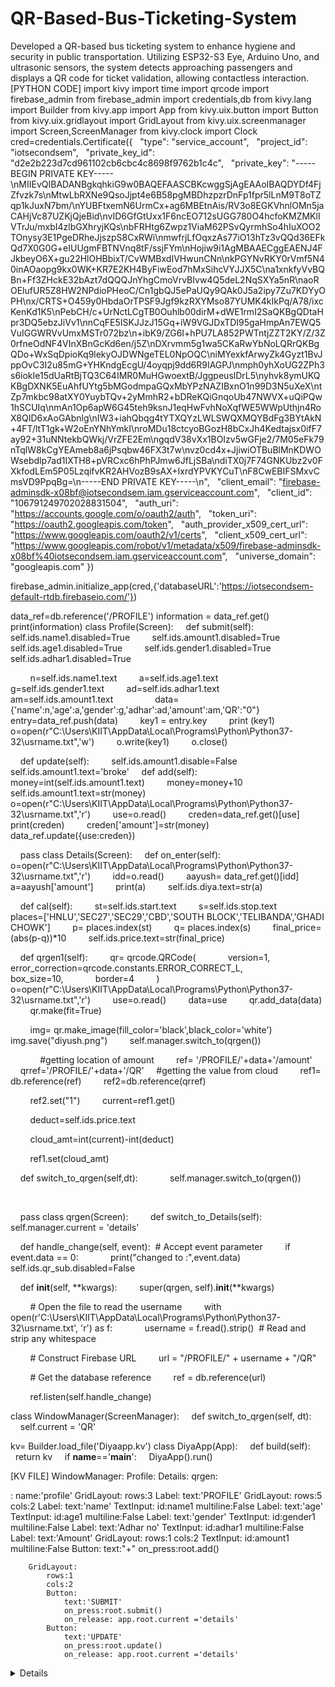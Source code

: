# QR-Based-Bus-Ticketing-System
Developed a QR-based bus ticketing system to enhance hygiene and security in public transportation. Utilizing ESP32-S3 Eye, Arduino Uno, and ultrasonic sensors, the system detects approaching passengers and displays a QR code for ticket validation, allowing contactless interaction. 
[PYTHON CODE]
import kivy
import time
import qrcode
import firebase_admin
from firebase_admin import credentials,db
from kivy.lang import Builder
from kivy.app import App 
from kivy.uix.button import Button
from kivy.uix.gridlayout import GridLayout
from kivy.uix.screenmanager import Screen,ScreenManager
from kivy.clock import Clock
cred=credentials.Certificate({
  "type": "service_account",
  "project_id": "iotsecondsem",
  "private_key_id": "d2e2b223d7cd961102cb6cbc4c8698f9762b1c4c",
  "private_key": "-----BEGIN PRIVATE KEY-----\nMIIEvQIBADANBgkqhkiG9w0BAQEFAASCBKcwggSjAgEAAoIBAQDYDf4FjZfvzk7s\nMtwLbRXNe9QsoJjpt4e6B58pgMBDhzpzrDnFp1fpr5lLnM9T8oTZqp1kJuxN7bm/\nYUBFtxemN6UrmCx+ag6MBEtnAis/RV3o8EGKVhnlOMn5jaCAHjVc87UZKjQjeBid\nvID6GfGtUxx1F6ncEO712sUGG780O4hcfoKMZMKlIVTrJu/mxbI4zlbGXhryjKQs\nbFRHtg6Zwpz1ViaM62PSvQyrmhSo4hIuXOO2TOnysy3E1PgeDRheJjszpS8CxRWi\nmwfrjLfOqxzAs77iO13hTz3vQQd36EFkQd7X0G0G+eIUUgmFBTNVnq8tF/ssjFYm\nHojiw9i1AgMBAAECggEAENJ4FJkbeyO6X+gu22HlOHBbixT/CvWMBxdIVHwunCNn\nkPGYNvRKY0rVmf5N40inAOaopg9kx0WK+KR7E2KH4ByFiwEod7hMxSihcVYJJX5C\na1xnkfyVvBQBn+Ff3ZHckE32bAzt7dQQQJnYhgCmoVrvBIvw4Q5deL2NqSXYa5nR\naoROElufUR5Z8HW2NPdioPHeoC/Cn1gbQJ5ePaUQy9QAk0J5a2ipy7Zu7KDYyOPH\nx/CRTS+O459y0HbdaOrTPSF9Jgf9kzRXYMso87YUMK4kIkPq/A78/ixcKenKd1K5\nPebCH/c+UrNctLCgTB0Ouhlb00dirM+dWE1rmI2SaQKBgQDtaHpr3DQ5ebzJiVv1\nnCqFE5ISKJJzJ15Gq+iW9VGJDxTDI95gaHmpAn7EWQ5VuIGGWRVvUmxMSTr072bz\n+ibK9/ZG6I+hPU7LA852PWTntjZZT2KY/Z/3Z0rfneOdNF4VInXBnGcKd6en/j5Z\nDXrvmm5g1wa5CKaRwYbNoLQRrQKBgQDo+WxSqDpioKq9lekyOJDWNgeTEL0NpOQC\niMYexkfArwyZk4Gyzt1BvJppOvC3I2u85mG+YHKndgEcgU/4oyqpj9dd6R9IAGPJ\nmph0yhXoUG2ZPh3s6iokIe15dUaRtBjTQ3C64IMR0MuHGwoextB/JggpeuslDrL5\nyhvk8ymUKQKBgDXNK5EuAhfUYtg5bMGodmpaGQxMbYPzNAZIBxnO1n99D3N5uXeX\ntZp7mkbc98atXY0YuybTQv+2yMmhR2+bDReKQiGnqoUb47NWVX+uQiPQw1hSCUIq\nmAn1Op6apW6G45teh9ksnJ1eqHwFvhNoXqfWE5WWpUthjn4RoX8QID6xAoGAbnlg\nIW3+iahQbqg4tYTXQYzLWLSWQXMQYBdFg3BYtAkN+4FT/ltT1gk+W2oEnYNhYmkI\nroMDu18ctcyoBGozH8bCxJh4Kedtajsx0ifF7ay92+31uNNtekbQWkj/VrZFE2Em\ngqdV38vXx1BOIzv5wGFje2/7M05eFk79nTqlW8kCgYEAmeb8a6jPsqbw46FX3t7w\nvz0cd4x+JjiwiOTBuBlMnKDWOWsebdlp7ad1IXTH8+pVRCxc6hPhPJmw6JfLjSBa\ndiTX0j7F74GNKUbz2v0FXkfodLEm5P05LzqifvKR2AHVozB9sAX+IxrdYPVKYCuT\nF8CwEBIFSMxvCmsVD9PpqBg=\n-----END PRIVATE KEY-----\n",
  "client_email": "firebase-adminsdk-x08bf@iotsecondsem.iam.gserviceaccount.com",
  "client_id": "106791249702028831504",
  "auth_uri": "https://accounts.google.com/o/oauth2/auth",
  "token_uri": "https://oauth2.googleapis.com/token",
  "auth_provider_x509_cert_url": "https://www.googleapis.com/oauth2/v1/certs",
  "client_x509_cert_url": "https://www.googleapis.com/robot/v1/metadata/x509/firebase-adminsdk-x08bf%40iotsecondsem.iam.gserviceaccount.com",
  "universe_domain": "googleapis.com"
})

firebase_admin.initialize_app(cred,{'databaseURL':'https://iotsecondsem-default-rtdb.firebaseio.com/'})

data_ref=db.reference('/PROFILE')
information = data_ref.get()
print(information)
class Profile(Screen):
    def submit(self):
        self.ids.name1.disabled=True
        self.ids.amount1.disabled=True
        self.ids.age1.disabled=True
        self.ids.gender1.disabled=True
        self.ids.adhar1.disabled=True

        n=self.ids.name1.text
        a=self.ids.age1.text
        g=self.ids.gender1.text
        ad=self.ids.adhar1.text
        am=self.ids.amount1.text
        
        data={'name':n,'age':a,'gender':g,'adhar':ad,'amount':am,'QR':"0"}
        entry=data_ref.push(data)
        key1 = entry.key
        print (key1)
        o=open(r"C:\Users\KIIT\AppData\Local\Programs\Python\Python37-32\usrname.txt",'w')
        o.write(key1)
        o.close()

    def update(self):
        self.ids.amount1.disable=False
        self.ids.amount1.text='broke'
    def add(self):
        money=int(self.ids.amount1.text)
        money=money+10  
        self.ids.amount1.text=str(money)
        o=open(r"C:\Users\KIIT\AppData\Local\Programs\Python\Python37-32\usrname.txt",'r')
        use=o.read()
        creden=data_ref.get()[use]
        print(creden)
        creden['amount']=str(money)
        data_ref.update({use:creden})


    pass
class Details(Screen):
    def on_enter(self):
        o=open(r"C:\Users\KIIT\AppData\Local\Programs\Python\Python37-32\usrname.txt",'r')
        idd=o.read()
        aayush= data_ref.get()[idd]
        a=aayush['amount']
        print(a)
        self.ids.diya.text=str(a)

    def cal(self):
        st=self.ids.start.text
        s=self.ids.stop.text
        places=['HNLU','SEC27','SEC29','CBD','SOUTH BLOCK','TELIBANDA','GHADI CHOWK']
        p= places.index(st)
        q= places.index(s)
        final_price= (abs(p-q))*10
        self.ids.price.text=str(final_price)

    def qrgen1(self):
        qr= qrcode.QRCode(
            version=1,
            error_correction=qrcode.constants.ERROR_CORRECT_L,
            box_size=10,
            border=4
        )   
        o=open(r"C:\Users\KIIT\AppData\Local\Programs\Python\Python37-32\usrname.txt",'r')
        use=o.read()
        data=use
        qr.add_data(data)
        qr.make(fit=True)

        img= qr.make_image(fill_color='black',black_color='white')
        img.save("diyush.png")
        self.manager.switch_to(qrgen())

        
    #getting location of amount
        ref= '/PROFILE/'+data+'/amount'
        qrref='/PROFILE/'+data+'/QR'
    #getting the value from cloud
        ref1= db.reference(ref)
        ref2=db.reference(qrref)

        ref2.set("1")
        current=ref1.get()

        deduct=self.ids.price.text

        cloud_amt=int(current)-int(deduct)

        ref1.set(cloud_amt)

    def switch_to_qrgen(self,dt):
            self.manager.switch_to(qrgen())




        

    pass
class qrgen(Screen):    
    def switch_to_Details(self):
        self.manager.current = 'details'

    def handle_change(self, event):  # Accept event parameter
        if event.data == 0:
            print("changed to :",event.data)
            self.ids.qr_sub.disabled=False

    def __init__(self, **kwargs):
        super(qrgen, self).__init__(**kwargs)

        # Open the file to read the username
        with open(r'C:\Users\KIIT\AppData\Local\Programs\Python\Python37-32\usrname.txt', 'r') as f:
            username = f.read().strip()  # Read and strip any whitespace

        # Construct Firebase URL
        url = "/PROFILE/" + username + "/QR"

        # Get the database reference
        ref = db.reference(url)

        ref.listen(self.handle_change)



class WindowManager(ScreenManager):
    def switch_to_qrgen(self, dt):
        self.current = 'QR'
    

kv= Builder.load_file('Diyaapp.kv')
class DiyaApp(App):
    def build(self):
        return kv
    
if __name__=='__main__':
    DiyaApp().run()

[KV FILE]
WindowManager:
    Profile:
    Details:
    qrgen:

<Profile>:
    name:'profile'
    GridLayout:
        rows:3
        Label:
            text:'PROFILE'
        GridLayout:
            rows:5
            cols:2
            Label:
                text:'name'
            TextInput:
                id:name1
                multiline:False
            Label:
                text:'age'
            TextInput:
                id:age1
                multiline:False
            Label:
                text:'gender'
            TextInput:
                id:gender1
                multiline:False
            Label:
                text:'Adhar no'
            TextInput:
                id:adhar1
                multiline:False
            Label:
                text:'Amount'
            GridLayout:
                rows:1
                cols:2
                TextInput:
                    id:amount1
                    multiline:False
                Button:
                    text:"+"
                    on_press:root.add()
                
        GridLayout:
            rows:1
            cols:2
            Button: 
                text:'SUBMIT'
                on_press:root.submit()
                on_release: app.root.current ='details'
            Button:
                text:'UPDATE'
                on_press:root.update()
                on_release: app.root.current ='details'

    
<Details>:
    name:'details'
    GridLayout:
        rows:5
        cols:1
        GridLayout:
            rows:1
            cols:3
            Label:
                text:'amount'
            Label:
                id:diya
                text:''
            Button:
                text:'Profile'
        GridLayout:
            rows:1
            cols:2
            Label:
                text:'START'
            TextInput:
                id:start
                multiline:False
                
        GridLayout:
            rows:1
            cols:2
            Label:
                text:'STOP'
            TextInput:
                id:stop
                multiline:False
                
        GridLayout:
            rows:1
            cols:2
            Label:
                text:'PRICE'
            TextInput:
                id:price
                multiline:False
                disabled:True
        GridLayout:
            rows:1
            col:2
            Button:
                text:'DONE'
                on_press:root.cal()
            Button:
                text:'QR CODE'
                on_press:root.qrgen1()
               



<qrgen>:
    name:'QR'   
    GridLayout:
        rows:2
        padding:10
        
        Image:
            id: qr_code
            source:r'C:\Users\KIIT\AppData\Local\Programs\Python\Python37-32\diyush.png'
        Button:
            id:qr_sub
            text:"DONE!!"
            bold:True
            disabled:True
            size_hint:(1,0.3)
            on_press:root.switch_to_Details()


[HARDWARE PYTHON CODE]
import serial
import time

# Connect to Arduino via serial port
ser = serial.Serial('COM3', 9600)  # Replace 'COM6' with your Arduino's serial port

# Wait for Arduino to initialize
time.sleep(2)

# Function to set servo position for a specific pin
def set_servo_position(pin, angle):
    # Send the pin number and angle to Arduino
    command = f"{pin}:{angle}\n"
    ser.write(command.encode())
    print(f"Set servo position: Pin {pin}, Angle {angle}")
    time.sleep(1)

# Example usage
servo_pin = 6  # Specify the pin number your servo is connected to

for i in range(0, 10):
    set_servo_position(servo_pin, -90)  # Set the servo to -90 degrees
    time.sleep(1)
    set_servo_position(servo_pin, 90)   # Set the servo to 90 degrees
    time.sleep(1)

# Close the serial connection
ser.close()
